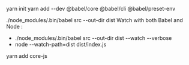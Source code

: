 yarn init
yarn add --dev @babel/core @babel/cli @babel/preset-env

./node_modules/.bin/babel src --out-dir dist
Watch with both Babel and Node :
  - ./node_modules/.bin/babel src --out-dir dist --watch --verbose
  - node --watch-path=dist dist/index.js
  

yarn add core-js
